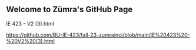 ## Welcome to Zümra's GitHub Page 

IE 423 - V2 (3).html


https://github.com/BU-IE-423/fall-23-zumrainci/blob/main/IE%20423%20-%20V2%20(3).html
